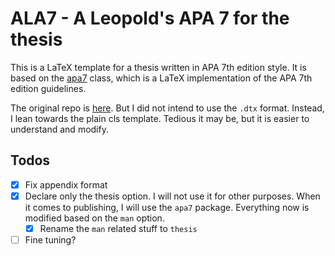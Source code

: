 # ALA7 - A Leopold's APA 7 for the thesis

This is a LaTeX template for a thesis written in APA 7th edition style. It is based on the [apa7](https://ctan.org/pkg/apa7) class, which is a LaTeX implementation of the APA 7th edition guidelines.

The original repo is [here](https://github.com/dan-weiss/apa7-latex-cls-source/blob/master/apa7/apa7.dtx). But I did not intend to use the `.dtx` format. Instead, I lean towards the plain cls template. Tedious it may be, but it is easier to understand and modify.

## Todos

- [x] Fix appendix format
- [x] Declare only the thesis option. 
      I will not use it for other purposes. When it comes to publishing, I will use the `apa7` package. Everything now is modified based on the `man` option.
  - [x] Rename the `man` related stuff to `thesis`
- [ ] Fine tuning?